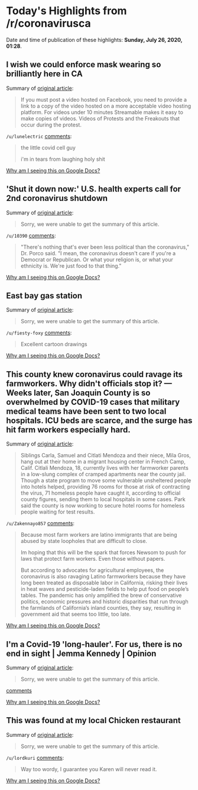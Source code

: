 # Today's Highlights from /r/coronavirusca

Date and time of publication of these highlights: **Sunday, July 26, 2020, 01:28**.

## I wish we could enforce mask wearing so brilliantly here in CA

Summary of [original article](https://v.redd.it/p5353ceclzc51):

> If you must post a video hosted on Facebook, you need to provide a link to a copy of the video hosted on a more acceptable video hosting platform. For videos under 10 minutes Streamable makes it easy to make copies of videos. Videos of Protests and the Freakouts that occur during the protest.

`/u/lunelectric` [comments](https://www.reddit.com/r/CoronavirusCA/comments/hxpmbs/i_wish_we_could_enforce_mask_wearing_so/):

> the little covid cell guy 
> 
> i'm in tears from laughing holy shit

[Why am I seeing this on Google Docs?](https://docs.google.com/document/d/1Dc6We63vOXIZsc0op-Bt4abqkYjXzOigalQqFxmvvbM/edit?usp=sharing)

## 'Shut it down now:' U.S. health experts call for 2nd coronavirus shutdown

Summary of [original article](https://abc7chicago.com/second-shutdown-covid-coronavirus-doctor-letter/6334320/):

> Sorry, we were unable to get the summary of this article.

`/u/10390` [comments](https://www.reddit.com/r/CoronavirusCA/comments/hxx7hm/shut_it_down_now_us_health_experts_call_for_2nd/):

> "There's nothing that's ever been less political than the coronavirus," Dr. Porco said. "I mean, the coronavirus doesn't care if you're a Democrat or Republican. Or what your religion is, or what your ethnicity is. We're just food to that thing."

[Why am I seeing this on Google Docs?](https://docs.google.com/document/d/1Dc6We63vOXIZsc0op-Bt4abqkYjXzOigalQqFxmvvbM/edit?usp=sharing)

## East bay gas station

Summary of [original article](https://i.redd.it/9ag4e5ndg3d51.jpg):

> Sorry, we were unable to get the summary of this article.

`/u/fiesty-foxy` [comments](https://www.reddit.com/r/CoronavirusCA/comments/hxx5hc/east_bay_gas_station/):

> Excellent cartoon drawings

[Why am I seeing this on Google Docs?](https://docs.google.com/document/d/1Dc6We63vOXIZsc0op-Bt4abqkYjXzOigalQqFxmvvbM/edit?usp=sharing)

## This county knew coronavirus could ravage its farmworkers. Why didn't officials stop it? — Weeks later, San Joaquin County is so overwhelmed by COVID-19 cases that military medical teams have been sent to two local hospitals. ICU beds are scarce, and the surge has hit farm workers especially hard.

Summary of [original article](https://www.latimes.com/california/story/2020-07-25/coronavirus-covid-19-farm-workers-san-joaquin-valley):

> Siblings Carla, Samuel and Citlati Mendoza and their niece, Mila Gros, hang out at their home in a migrant housing center in French Camp, Calif. Citlali Mendoza, 18, currently lives with her farmworker parents in a low-slung complex of cramped apartments near the county jail. Though a state program to move some vulnerable unsheltered people into hotels helped, providing 76 rooms for those at risk of contracting the virus, 71 homeless people have caught it, according to official county figures, sending them to local hospitals in some cases. Park said the county is now working to secure hotel rooms for homeless people waiting for test results.

`/u/Zakennayo857` [comments](https://www.reddit.com/r/CoronavirusCA/comments/hxwgdj/this_county_knew_coronavirus_could_ravage_its/):

> Because most farm workers are latino immigrants that are being abused by state loopholes that are difficult to close.
> 
> Im hoping that this will be the spark that forces Newsom to push for laws that protect farm workers. Even those without papers.
>  
> 
> But according to advocates for agricultural employees, the coronavirus is also ravaging Latino farmworkers because they have long been treated as disposable labor in California, risking their lives in heat waves and pesticide-laden fields to help put food on people’s tables. The pandemic has only amplified the brew of conservative politics, economic pressures and historic disparities that run through the farmlands of California’s inland counties, they say, resulting in government aid that seems too little, too late.

[Why am I seeing this on Google Docs?](https://docs.google.com/document/d/1Dc6We63vOXIZsc0op-Bt4abqkYjXzOigalQqFxmvvbM/edit?usp=sharing)

## I'm a Covid-19 'long-hauler'. For us, there is no end in sight | Jemma Kennedy | Opinion

Summary of [original article](https://www.theguardian.com/commentisfree/2020/jul/26/im-a-covid-19-long-hauler-im-still-dealing-with-pain-fatigue-and-misery):

> Sorry, we were unable to get the summary of this article.

[comments](https://www.reddit.com/r/CoronavirusCA/comments/hy2eu5/im_a_covid19_longhauler_for_us_there_is_no_end_in/)

[Why am I seeing this on Google Docs?](https://docs.google.com/document/d/1Dc6We63vOXIZsc0op-Bt4abqkYjXzOigalQqFxmvvbM/edit?usp=sharing)

## This was found at my local Chicken restaurant

Summary of [original article](https://i.redd.it/tlamdtu8tvc51.jpg):

> Sorry, we were unable to get the summary of this article.

`/u/lordkuri` [comments](https://www.reddit.com/r/CoronavirusCA/comments/hxdedj/this_was_found_at_my_local_chicken_restaurant/):

> Way too wordy, I guarantee you Karen will never read it.

[Why am I seeing this on Google Docs?](https://docs.google.com/document/d/1Dc6We63vOXIZsc0op-Bt4abqkYjXzOigalQqFxmvvbM/edit?usp=sharing)

